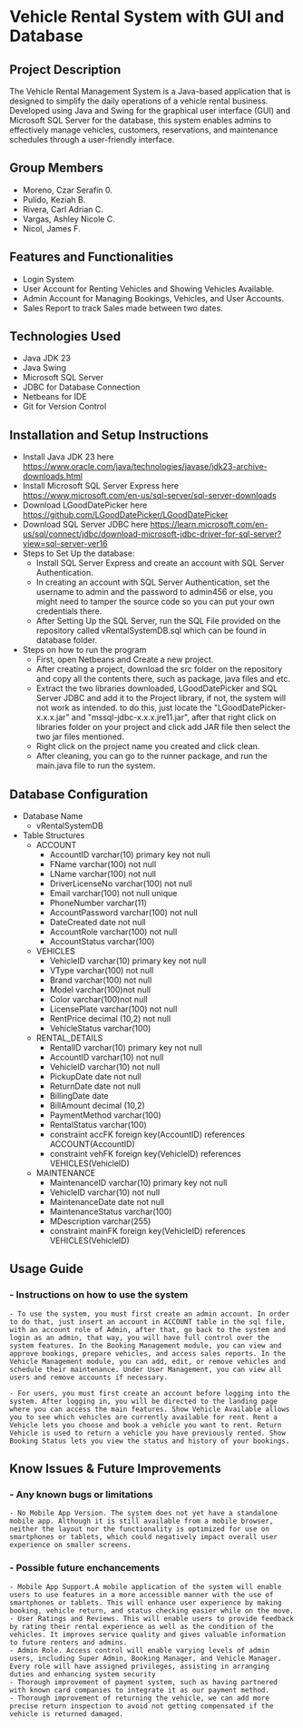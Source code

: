 # Vehicle Rental System with GUI and Database


## Project Description
The Vehicle Rental Management System is a Java-based application that is designed to simplify the daily operations of a vehicle rental business. Developed using Java and Swing for the graphical user interface (GUI) and Microsoft SQL Server for the database, this system enables admins to effectively manage vehicles, customers, reservations, and maintenance schedules through a user-friendly interface.

## Group Members
- Moreno, Czar Serafin 0.
- Pulido, Keziah B.
- Rivera, Carl Adrian C.
- Vargas, Ashley Nicole C.
- Nicol, James F.

## Features and Functionalities
- Login System
- User Account for Renting Vehicles and Showing Vehicles Available.
- Admin Account for Managing Bookings, Vehicles, and User Accounts.
- Sales Report to track Sales made between two dates.

## Technologies Used
- Java JDK 23
- Java Swing
- Microsoft SQL Server 
- JDBC for Database Connection 
- Netbeans for IDE
- Git for Version Control

## Installation and Setup Instructions
- Install Java JDK 23 here https://www.oracle.com/java/technologies/javase/jdk23-archive-downloads.html
- Install Microsoft SQL Server Express here https://www.microsoft.com/en-us/sql-server/sql-server-downloads
- Download LGoodDatePicker here https://github.com/LGoodDatePicker/LGoodDatePicker
- Download SQL Server JDBC here https://learn.microsoft.com/en-us/sql/connect/jdbc/download-microsoft-jdbc-driver-for-sql-server?view=sql-server-ver16
- Steps to Set Up the database:
    - Install SQL Server Express and create an account with SQL Server Authentication. 
    - In creating an account with SQL Server Authentication, set the username to admin and the password to admin456 or else, you might need to tamper the source code so you can put your own credentials there.
    - After Setting Up the SQL Server, run the SQL File provided on the repository called vRentalSystemDB.sql which can be found in database folder.
- Steps on how to run the program
    - First, open Netbeans and Create a new project.
    - After creating a project, download the src folder on the repository and copy all the contents there, such as package, java files and etc.
    - Extract the two libraries downloaded, LGoodDatePicker and SQL Server JDBC and add it to the Project library, if not, the system will not work as intended. to do this, just locate the "LGoodDatePicker-x.x.x.jar" and "mssql-jdbc-x.x.x.jre11.jar", after that right click on libraries folder on your project and click add JAR file then
    select the two jar files mentioned.
    - Right click on the project name you created and click clean.
    - After cleaning, you can go to the runner package, and run the main.java file to run the system.

## Database Configuration
- Database Name
    - vRentalSystemDB
- Table Structures
    - ACCOUNT
        - AccountID varchar(10) primary key not null
        - FName varchar(100) not null 
        - LName varchar(100) not null
        - DriverLicenseNo varchar(100) not null 
        - Email varchar(100) not null unique
        - PhoneNumber varchar(11)
        - AccountPassword varchar(100) not null
        - DateCreated date not null
        - AccountRole varchar(100) not null
        - AccountStatus varchar(100)
    - VEHICLES
        - VehicleID varchar(10) primary key not null 
        - VType varchar(100) not null 
        - Brand varchar(100) not null
        - Model varchar(100)not null
        - Color varchar(100)not null
        - LicensePlate varchar(100) not null
        - RentPrice decimal (10,2) not null 
        - VehicleStatus varchar(100)
    - RENTAL_DETAILS
        - RentalID varchar(10) primary key not null
        - AccountID varchar(10) not null
        - VehicleID varchar(10) not null 
        - PickupDate date not null 
        - ReturnDate date not null
        - BillingDate date 
        - BillAmount decimal (10,2) 
        - PaymentMethod varchar(100)
        - RentalStatus varchar(100)
        - constraint accFK foreign key(AccountID) references ACCOUNT(AccountID)
        - constraint vehFK foreign key(VehicleID) references VEHICLES(VehicleID)
    - MAINTENANCE
        - MaintenanceID varchar(10) primary key not null 
        - VehicleID varchar(10) not null 
        - MaintenanceDate date not null
        - MaintenanceStatus varchar(100)
        - MDescription varchar(255)
        - constraint mainFK foreign key(VehicleID) references VEHICLES(VehicleID)

## Usage Guide
### - Instructions on how to use the system
    - To use the system, you must first create an admin account. In order to do that, just insert an account in ACCOUNT table in the sql file, with an account role of Admin, after that, go back to the system and login as an admin, that way, you will have full control over the system features. In the Booking Management module, you can view and approve bookings, prepare vehicles, and access sales reports. In the Vehicle Management module, you can add, edit, or remove vehicles and schedule their maintenance. Under User Management, you can view all users and remove accounts if necessary.

    - For users, you must first create an account before logging into the system. After logging in, you will be directed to the landing page where you can access the main features. Show Vehicle Available allows you to see which vehicles are currently available for rent. Rent a Vehicle lets you choose and book a vehicle you want to rent. Return Vehicle is used to return a vehicle you have previously rented. Show Booking Status lets you view the status and history of your bookings.

## Know Issues & Future Improvements
### - Any known bugs or limitations
    - No Mobile App Version. The system does not yet have a standalone mobile app. Although it is still available from a mobile browser, neither the layout nor the functionality is optimized for use on smartphones or tablets, which could negatively impact overall user experience on smaller screens.

### - Possible future enchancements
    - Mobile App Support.A mobile application of the system will enable users to use features in a more accessible manner with the use of smartphones or tablets. This will enhance user experience by making booking, vehicle return, and status checking easier while on the move.
    - User Ratings and Reviews. This will enable users to provide feedback by rating their rental experience as well as the condition of the vehicles. It improves service quality and gives valuable information to future renters and admins.
    - Admin Role. Access control will enable varying levels of admin users, including Super Admin, Booking Manager, and Vehicle Manager. Every role will have assigned privileges, assisting in arranging duties and enhancing system security
    - Thorough improvement of payment system, such as having partnered with known card companies to integrate it as our payment method.
    - Thorough improvement of returning the vehicle, we can add more precise return inspection to avoid not getting compensated if the vehicle is returned damaged.


